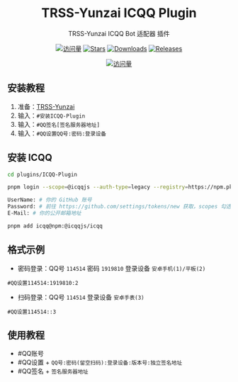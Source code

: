 <div align="center">

# TRSS-Yunzai ICQQ Plugin

TRSS-Yunzai ICQQ Bot 适配器 插件

[![访问量](https://visitor-badge.glitch.me/badge?page_id=TimeRainStarSky.Yunzai-ICQQ-Plugin&right_color=red&left_text=访%20问%20量)](https://github.com/TimeRainStarSky/Yunzai-ICQQ-Plugin)
[![Stars](https://img.shields.io/github/stars/TimeRainStarSky/Yunzai-ICQQ-Plugin?color=yellow&label=收藏)](../../stargazers)
[![Downloads](https://img.shields.io/github/downloads/TimeRainStarSky/Yunzai-ICQQ-Plugin/total?color=blue&label=下载)](../../archive/main.tar.gz)
[![Releases](https://img.shields.io/github/v/release/TimeRainStarSky/Yunzai-ICQQ-Plugin?color=green&label=发行版)](../../releases/latest)

[![访问量](https://profile-counter.glitch.me/TimeRainStarSky-Yunzai-ICQQ-Plugin/count.svg)](https://github.com/TimeRainStarSky/Yunzai-ICQQ-Plugin)

</div>

## 安装教程

1. 准备：[TRSS-Yunzai](../../../Yunzai)
2. 输入：`#安装ICQQ-Plugin`
3. 输入：`#QQ签名[签名服务器地址]`
4. 输入：`#QQ设置QQ号:密码:登录设备`

## 安装 ICQQ

```sh
cd plugins/ICQQ-Plugin

pnpm login --scope=@icqqjs --auth-type=legacy --registry=https://npm.pkg.github.com

UserName: # 你的 GitHub 账号
Password: # 前往 https://github.com/settings/tokens/new 获取，scopes 勾选 read:packages
E-Mail: # 你的公开邮箱地址

pnpm add icqq@npm:@icqqjs/icqq
```

## 格式示例

- 密码登录：QQ号 `114514` 密码 `1919810` 登录设备 `安卓手机(1)/平板(2)`

```
#QQ设置114514:1919810:2
```

- 扫码登录：QQ号 `114514` 登录设备 `安卓手表(3)`

```
#QQ设置114514::3
```

## 使用教程

- #QQ账号
- #QQ设置 + `QQ号:密码(留空扫码):登录设备:版本号:独立签名地址`
- #QQ签名 + `签名服务器地址`